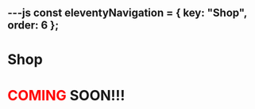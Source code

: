---js
const eleventyNavigation = {
	key: "Shop",
	order: 6
};
---
# Shop

<h1><span style="color: red;">COMING</span> SOON!!!</h1>



